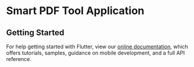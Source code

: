 # Smart PDF Tool Application

## Getting Started

For help getting started with Flutter, view our
[online documentation](https://flutter.dev/docs), which offers tutorials,
samples, guidance on mobile development, and a full API reference.
